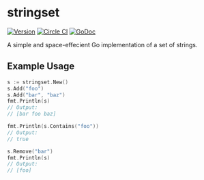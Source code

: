 # stringset

[![Version](https://img.shields.io/badge/version-1.0.0-5272B4.svg)](https://github.com/albrow/stringset/releases)
[![Circle CI](https://img.shields.io/circleci/project/albrow/stringset/master.svg)](https://circleci.com/gh/albrow/stringset/tree/master)
[![GoDoc](https://godoc.org/github.com/albrow/stringset?status.svg)](https://godoc.org/github.com/albrow/stringset)

A simple and space-effecient Go implementation of a set of strings.

## Example Usage

```go
s := stringset.New()
s.Add("foo")
s.Add("bar", "baz")
fmt.Println(s)
// Output:
// [bar foo baz]

fmt.Println(s.Contains("foo"))
// Output:
// true

s.Remove("bar")
fmt.Println(s)
// Output:
// [foo]
```
